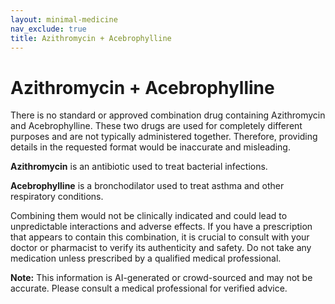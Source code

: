 ```yaml
---
layout: minimal-medicine
nav_exclude: true
title: Azithromycin + Acebrophylline
---
```


# Azithromycin + Acebrophylline

There is no standard or approved combination drug containing Azithromycin and Acebrophylline.  These two drugs are used for completely different purposes and are not typically administered together.  Therefore, providing details in the requested format would be inaccurate and misleading.

**Azithromycin** is an antibiotic used to treat bacterial infections.

**Acebrophylline** is a bronchodilator used to treat asthma and other respiratory conditions.

Combining them would not be clinically indicated and could lead to unpredictable interactions and adverse effects.  If you have a prescription that appears to contain this combination, it is crucial to consult with your doctor or pharmacist to verify its authenticity and safety.  Do not take any medication unless prescribed by a qualified medical professional.


**Note:** This information is AI-generated or crowd-sourced and may not be accurate. Please consult a medical professional for verified advice.
